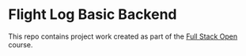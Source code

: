 # Flight Log Basic Backend

This repo contains project work created as part of the [Full Stack Open](https://fullstackopen.com/en/) course.
